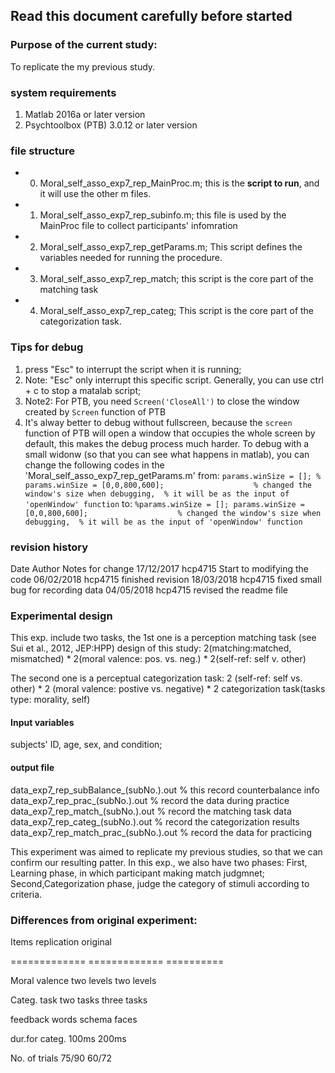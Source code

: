 ## Read this document carefully before started

### Purpose of the current study:
To replicate the my previous study.

### system requirements
1. Matlab 2016a or later version
2. Psychtoolbox (PTB) 3.0.12 or later version

### file structure
	
- 0. Moral_self_asso_exp7_rep_MainProc.m; this is the **script to run**, and it will use the other m files. 
- 1. Moral_self_asso_exp7_rep_subinfo.m; this file is used by the MainProc file to collect participants' infomration
- 2. Moral_self_asso_exp7_rep_getParams.m; This script defines the variables needed for running the procedure.
- 3. Moral_self_asso_exp7_rep_match; this script is the core part of the matching task
- 4. Moral_self_asso_exp7_rep_categ; This script is the core part of the categorization task.


### Tips for debug
1. press "Esc" to interrupt the script when it is running;
2. Note: "Esc" only interrupt this specific script. Generally, you can use ctrl + c to stop a matalab script;
3. Note2: For PTB, you need `Screen('CloseAll')` to close the window created by `Screen` function of PTB
4. It's alway better to debug without fullscreen, because the `screen` function of PTB will open a window that occupies the whole screen by default, this makes the debug process much harder. 
To debug with a small widonw (so that you can see what happens in matlab), you can change the following codes in the 'Moral_self_asso_exp7_rep_getParams.m'
from:
`params.winSize = [];
% params.winSize = [0,0,800,600];                    % changed the window's size when debugging, 
                                                     % it will be as the input of 'openWindow' function`
to:
`%params.winSize = [];
 params.winSize = [0,0,800,600];                    % changed the window's size when debugging, 
                                                     % it will be as the input of 'openWindow' function`

### revision history

 Date         Author          Notes for change
 17/12/2017   hcp4715         Start to modifying the code
 06/02/2018   hcp4715         finished revision
 18/03/2018   hcp4715         fixed small bug for recording data
 04/05/2018   hcp4715         revised the readme file




### Experimental design

This exp. include two tasks, the 1st one is a perception matching task (see Sui et al., 2012, JEP:HPP)
design of this study: 2(matching:matched, mismatched) * 2(moral valence: pos. vs. neg.) * 2(self-ref: self v. other)

The second one is a perceptual categorization task: 
 2 (self-ref: self vs. other) * 2 (moral valence: postive vs. negative) *
 2 categorization task(tasks type: morality, self)

#### Input variables
 subjects' ID, age, sex, and condition;

#### output file
  data_exp7_rep_subBalance_(subNo.).out  % this record counterbalance info
  data_exp7_rep_prac_(subNo.).out        % record the data during practice
  data_exp7_rep_match_(subNo.).out       % record the matching task data
  data_exp7_rep_categ_(subNo.).out       % record the categorization
                                           results
  data_exp7_rep_match_prac_(subNo.).out   % record the data for practicing

 This experiment was aimed to replicate my previous studies, so that 
 we can confirm our resulting patter. In this exp., we also have two phases:
 First, Learning phase, in which participant making match judgmnet;
 Second,Categorization phase, judge the category of stimuli according to
 criteria.
 
### Differences from original experiment:

 Items          replication    original

 =============  =============  ==========

 Moral valence  two levels     two levels

 Categ. task    two tasks      three tasks

 feedback       words          schema faces

 dur.for categ.  100ms         200ms 
 
 No. of trials  75/90          60/72
